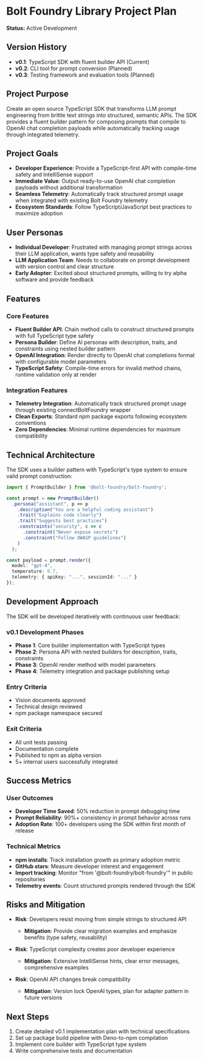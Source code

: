 # Bolt Foundry Library Project Plan

**Status:** Active Development

## Version History

- **v0.1**: TypeScript SDK with fluent builder API (Current)
- **v0.2**: CLI tool for prompt conversion (Planned)
- **v0.3**: Testing framework and evaluation tools (Planned)

## Project Purpose

Create an open source TypeScript SDK that transforms LLM prompt engineering from brittle text strings into structured, semantic APIs. The SDK provides a fluent builder pattern for composing prompts that compile to OpenAI chat completion payloads while automatically tracking usage through integrated telemetry.

## Project Goals

- **Developer Experience**: Provide a TypeScript-first API with compile-time safety and IntelliSense support
- **Immediate Value**: Output ready-to-use OpenAI chat completion payloads without additional transformation
- **Seamless Telemetry**: Automatically track structured prompt usage when integrated with existing Bolt Foundry telemetry
- **Ecosystem Standards**: Follow TypeScript/JavaScript best practices to maximize adoption

## User Personas

- **Individual Developer**: Frustrated with managing prompt strings across their LLM application, wants type safety and reusability
- **LLM Application Team**: Needs to collaborate on prompt development with version control and clear structure
- **Early Adopter**: Excited about structured prompts, willing to try alpha software and provide feedback

## Features

### Core Features

- **Fluent Builder API**: Chain method calls to construct structured prompts with full TypeScript type safety
- **Persona Builder**: Define AI personas with description, traits, and constraints using nested builder pattern
- **OpenAI Integration**: Render directly to OpenAI chat completions format with configurable model parameters
- **TypeScript Safety**: Compile-time errors for invalid method chains, runtime validation only at render

### Integration Features

- **Telemetry Integration**: Automatically track structured prompt usage through existing connectBoltFoundry wrapper
- **Clean Exports**: Standard npm package exports following ecosystem conventions
- **Zero Dependencies**: Minimal runtime dependencies for maximum compatibility

## Technical Architecture

The SDK uses a builder pattern with TypeScript's type system to ensure valid prompt construction:

```typescript
import { PromptBuilder } from '@bolt-foundry/bolt-foundry';

const prompt = new PromptBuilder()
  .persona("assistant", p => p
    .description("You are a helpful coding assistant")
    .trait("Explains code clearly")
    .trait("Suggests best practices")
    .constraints("security", c => c
      .constraint("Never expose secrets")
      .constraint("Follow OWASP guidelines")
    )
  );

const payload = prompt.render({
  model: "gpt-4",
  temperature: 0.7,
  telemetry: { apiKey: "...", sessionId: "..." }
});
```

## Development Approach

The SDK will be developed iteratively with continuous user feedback:

### v0.1 Development Phases
- **Phase 1**: Core builder implementation with TypeScript types
- **Phase 2**: Persona API with nested builders for description, traits, constraints
- **Phase 3**: OpenAI render method with model parameters
- **Phase 4**: Telemetry integration and package publishing setup

### Entry Criteria
- Vision documents approved
- Technical design reviewed
- npm package namespace secured

### Exit Criteria
- All unit tests passing
- Documentation complete
- Published to npm as alpha version
- 5+ internal users successfully integrated

## Success Metrics

### User Outcomes
- **Developer Time Saved**: 50% reduction in prompt debugging time
- **Prompt Reliability**: 90%+ consistency in prompt behavior across runs
- **Adoption Rate**: 100+ developers using the SDK within first month of release

### Technical Metrics
- **npm installs**: Track installation growth as primary adoption metric
- **GitHub stars**: Measure developer interest and engagement
- **Import tracking**: Monitor "from '@bolt-foundry/bolt-foundry'" in public repositories
- **Telemetry events**: Count structured prompts rendered through the SDK

## Risks and Mitigation

- **Risk**: Developers resist moving from simple strings to structured API
  - **Mitigation**: Provide clear migration examples and emphasize benefits (type safety, reusability)

- **Risk**: TypeScript complexity creates poor developer experience
  - **Mitigation**: Extensive IntelliSense hints, clear error messages, comprehensive examples

- **Risk**: OpenAI API changes break compatibility
  - **Mitigation**: Version lock OpenAI types, plan for adapter pattern in future versions

## Next Steps

1. Create detailed v0.1 implementation plan with technical specifications
2. Set up package build pipeline with Deno-to-npm compilation
3. Implement core builder with TypeScript type system
4. Write comprehensive tests and documentation
